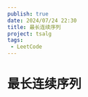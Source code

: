 ```yaml
---
publish: true
date: 2024/07/24 22:30
title: 最长连续序列
project: tsalg
tags:
 - LeetCode
---
```


# 最长连续序列
